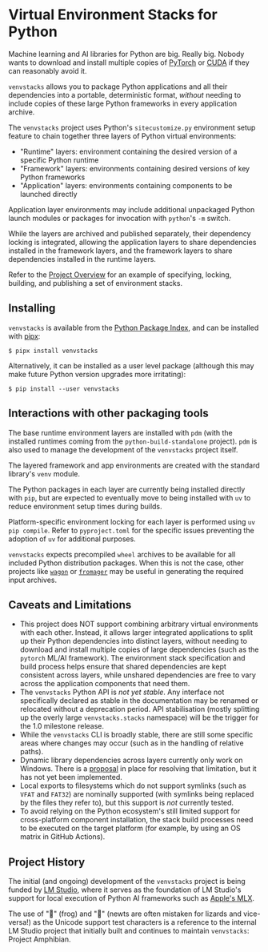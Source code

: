 Virtual Environment Stacks for Python
=====================================

Machine learning and AI libraries for Python are big. Really big. Nobody wants to download
and install multiple copies of [PyTorch](https://pypi.org/project/torch/) or
[CUDA](https://pypi.org/project/cuda-python/) if they can reasonably avoid it.

``venvstacks`` allows you to package Python applications and all their dependencies into a
portable, deterministic format, *without* needing to include copies of these large Python
frameworks in every application archive.

The `venvstacks` project uses Python's `sitecustomize.py` environment setup feature to
chain together three layers of Python virtual environments:

* "Runtime" layers: environment containing the desired version of a specific Python runtime
* "Framework" layers: environments containing desired versions of key Python frameworks
* "Application" layers: environments containing components to be launched directly

Application layer environments may include additional unpackaged Python launch modules or
packages for invocation with `python`'s `-m` switch.

While the layers are archived and published separately, their dependency locking is integrated,
allowing the application layers to share dependencies installed in the framework layers,
and the framework layers to share dependencies installed in the runtime layers.

Refer to the [Project Overview](https://lmstudio-ai.github.io/venvstacks/overview/) for an
example of specifying, locking, building, and publishing a set of environment stacks.


Installing
----------

`venvstacks` is available from the [Python Package Index](https://pypi.org/project/venvstacks/),
and can be installed with [pipx](https://pypi.org/project/pipx/):

    $ pipx install venvstacks

Alternatively, it can be installed as a user level package (although this may
make future Python version upgrades more irritating):

    $ pip install --user venvstacks


Interactions with other packaging tools
---------------------------------------

The base runtime environment layers are installed with `pdm` (with the installed runtimes coming
from the `python-build-standalone` project). `pdm` is also used to manage the development
of the `venvstacks` project itself.

The layered framework and app environments are created with the standard library's `venv` module.

The Python packages in each layer are currently being installed directly with `pip`, but
are expected to eventually move to being installed with `uv` to reduce environment
setup times during builds.

Platform-specific environment locking for each layer is performed using
`uv pip compile`. Refer to `pyproject.toml` for the specific issues preventing
the adoption of `uv` for additional purposes.

`venvstacks` expects precompiled `wheel` archives to be available for all included
Python distribution packages. When this is not the case, other projects like
[`wagon`](https://pypi.org/project/wagon/#files) or
[`fromager`](https://pypi.org/project/fromager/)
may be useful in generating the required input archives.


Caveats and Limitations
-----------------------

* This project does NOT support combining arbitrary virtual environments with each other.
  Instead, it allows larger integrated applications to split up their Python dependencies into
  distinct layers, without needing to download and install multiple copies of large
  dependencies (such as the `pytorch` ML/AI framework). The environment stack specification
  and build process helps ensure that shared dependencies are kept consistent across layers,
  while unshared dependencies are free to vary across the application components that need them.
* The `venvstacks` Python API is *not yet stable*. Any interface not specifically
  declared as stable in the documentation may be renamed or relocated without a
  deprecation period. API stabilisation (mostly splitting up the overly large
  `venvstacks.stacks` namespace) will be the trigger for the 1.0 milestone release.
* While the `venvstacks` CLI is broadly stable, there are still some specific areas
  where changes may occur (such as in the handling of relative paths).
* Dynamic library dependencies across layers currently only work on Windows.
  There is a [proposal](https://github.com/lmstudio-ai/venvstacks/issues38) in
  place for resolving that limitation, but it has not yet been implemented.
* Local exports to filesystems which do not support symlinks (such as `VFAT` and
  `FAT32`) are nominally supported (with symlinks being replaced by the files
  they refer to), but this support is *not* currently tested.
* To avoid relying on the Python ecosystem's still limited support for cross-platform
  component installation, the stack build processes need to be executed on the target
  platform (for example, by using an OS matrix in GitHub Actions).


Project History
---------------

The initial (and ongoing) development of the `venvstacks` project is being funded
by [LM Studio](https://lmstudio.ai/), where it serves as the foundation of
LM Studio's support for local execution of Python AI frameworks such as
[Apple's MLX](https://lmstudio.ai/blog/lmstudio-v0.3.4).

The use of "🐸" (frog) and "🦎" (newts are often mistaken for lizards and
vice-versa!) as the Unicode support test characters is a reference to the
internal LM Studio project that initially built and continues to maintain
`venvstacks`: Project Amphibian.
